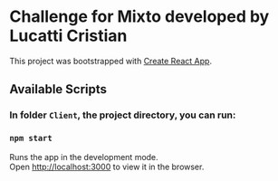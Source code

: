 

# Challenge for Mixto developed by Lucatti Cristian

This project was bootstrapped with [Create React App](https://github.com/facebook/create-react-app).

## Available Scripts


### In folder `Client`, the project directory, you can run:
### `npm start`

Runs the app in the development mode.\
Open [http://localhost:3000](http://localhost:3000) to view it in the browser.
